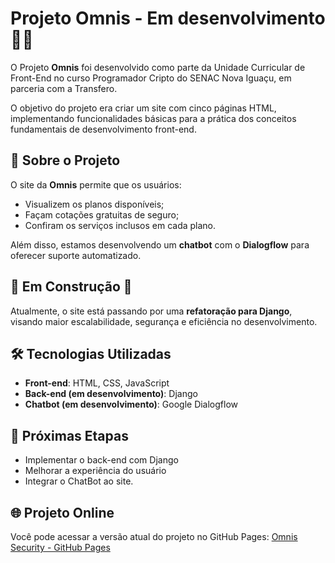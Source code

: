 # Projeto Omnis - Em desenvolvimento 🚗🔐

O Projeto **Omnis** foi desenvolvido como parte da Unidade Curricular de Front-End no curso Programador Cripto do SENAC Nova Iguaçu, em parceria com a Transfero.

O objetivo do projeto era criar um site com cinco páginas HTML, implementando funcionalidades básicas para a prática dos conceitos fundamentais de desenvolvimento front-end.

## 📌 Sobre o Projeto

O site da **Omnis** permite que os usuários:
- Visualizem os planos disponíveis;
- Façam cotações gratuitas de seguro;
- Confiram os serviços inclusos em cada plano.

Além disso, estamos desenvolvendo um **chatbot** com o **Dialogflow** para oferecer suporte automatizado.

## 🚧 Em Construção 🚧
Atualmente, o site está passando por uma **refatoração para Django**, visando maior escalabilidade, segurança e eficiência no desenvolvimento.

## 🛠️ Tecnologias Utilizadas
- **Front-end**: HTML, CSS, JavaScript
- **Back-end (em desenvolvimento)**: Django
- **Chatbot (em desenvolvimento)**: Google Dialogflow

## 📅 Próximas Etapas
- Implementar o back-end com Django
- Melhorar a experiência do usuário
- Integrar o ChatBot ao site.

## 🌐 Projeto Online
Você pode acessar a versão atual do projeto no GitHub Pages:
[Omnis Security - GitHub Pages](https://roberto-lourenco.github.io/frontEnd_omnis-seguros_JS/)

